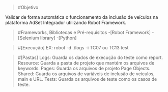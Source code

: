 > #Objetivo

Validar de forma automática o funcionamento da inclusão  de veículos na plataforma AdSet Integrador utilizando Robot Framework.

> #Frameworks, Bibliotecas e Pré-requisitos
-[Robot Framework]
-[Selenium library]
-[Python]

> #[Execução]
EX: robot -d ./logs -i TC07 ou TC13 test 

> #[Pastas]
> Logs: Guarda os dados de execução do teste como report.
> Resource: Guarda a pasta de projeto que mantém os arquivos de keywords.
> Pages: Guarda os arquivos de projeto Page Objects.
> Shared: Guarda os arquivos de variáveis de inclusão de veículos, main e URL.
> Tests: Guarda os arquivos de teste como os casos de teste.
